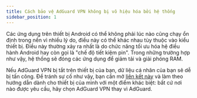 ```yaml
---
title: Cách bảo vệ AdGuard VPN không bị vô hiệu hóa bởi hệ thống
sidebar_position: 1
---
```


Các ứng dụng trên thiết bị Android có thể không phải lúc nào cũng chạy ổn định trong nền vì nhiều lý do, điều này có thể khác nhau tùy thuộc vào kiểu thiết bị. Điều này thường xảy ra nhất là do chức năng tối ưu hóa hệ điều hành Android hay còn gọi là "chế độ tiết kiệm pin". Trong những trường hợp như vậy, hệ thống sẽ đóng các ứng dụng để giảm tải và giải phóng RAM.

Nếu AdGuard VPN bị tắt trên thiết bị của bạn, dữ liệu cá nhân của bạn sẽ dễ bị tấn công. Để tránh sự cố như vậy, bạn cần mở [liên kết này](https://adguard.com/kb/adguard-for-android/solving-problems/background-work/) và làm theo hướng dẫn dành cho thiết bị của mình với một điểm khác biệt: bất cứ nơi nào được yêu cầu, hãy chọn AdGuard VPN thay vì AdGuard.
